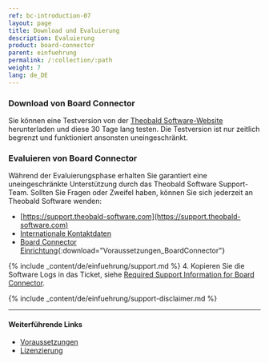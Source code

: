 ```yaml
---
ref: bc-introduction-07
layout: page
title: Download und Evaluierung
description: Evaluierung
product: board-connector
parent: einfuehrung
permalink: /:collection/:path
weight: 7
lang: de_DE
---
```


### Download von Board Connector

Sie können eine Testversion von der [Theobald Software-Website](https://theobald-software.com/en/download-trial/) herunterladen und diese 30 Tage lang testen.
Die Testversion ist nur zeitlich begrenzt und funktioniert ansonsten uneingeschränkt.

### Evaluieren von Board Connector
Während der Evaluierungsphase erhalten Sie garantiert eine uneingeschränkte Unterstützung durch das Theobald Software Support-Team.
Sollten Sie Fragen oder Zweifel haben, können Sie sich jederzeit an Theobald Software wenden: <br>
- [https://support.theobald-software.com](https://support.theobald-software.com)
- [Internationale Kontaktdaten](https://theobald-software.com/en/contact/)
- [Board Connector Einrichtung](/docs/sap-customizing/Voraussetzungen_BoardConnector.pdf){:download="Voraussetzungen_BoardConnector"}

<!---
### Support
-->
{% include _content/de/einfuehrung/support.md %}
4. Kopieren Sie die Software Logs in das Ticket, siehe [Required Support Information for Board Connector](https://support.theobald-software.com/helpdesk/KB/View/14975-required-support-information-for-board-connector).

{% include _content/de/einfuehrung/support-disclaimer.md %}


****
#### Weiterführende Links
- [Voraussetzungen](./systemvoraussetzungen)
- [Lizenzierung](./lizenz)
